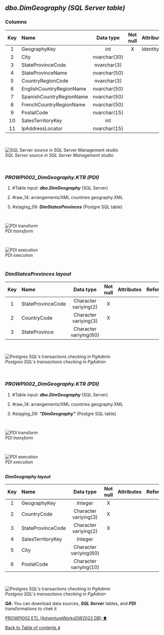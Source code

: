 ## **_dbo.DimGeography (SQL Server table)_**  

### Columns  

| Key	| Name                     | Data type    | Not null | Attributes | References            | Description       |
| :-: | :----------------------- | :----------: | :------: | :--------- | :-------------------- | :---------------- |
| 1   | GeographyKey             | int          | X        | Identity   |                       | PK                |
| 2   | City                     | nvarchar(30) |          |            |                       |                   |
| 3   | StateProvinceCode        | nvarchar(3)  |          |            |                       |                   |
| 4   | StateProvinceName        | nvarchar(50) |          |            |                       |                   |
| 5   | CountryRegionCode        | nvarchar(3)  |          |            |                       |                   |
| 6   | EnglishCountryRegionName | nvarchar(50) |          |            |                       | CountryRegionName |
| 7   | SpanishCountryRegionName | nvarchar(50) |          |            |                       | deprecated        |
| 8   | FrenchCountryRegionName  | nvarchar(50) |          |            |                       | deprecated        |
| 9   | PostalCode               | nvarchar(15) |          |            |                       |                   |
| 10  | SalesTerritoryKey        | int          |          |            | dbo.DimSalesTerritory	| FK                |
| 11  | IpAddressLocator         | nvarchar(15) |          |            |                       | deprecated        |

   <p><br></p>  

![SQL Server source in SQL Server Management studio](https://i.imgur.com/atjnzdn.png)  
_SQL Server source in SQL Server Management studio_  

   <p><br></p>  

### **_PROWPI002\_DimGeography.KTR (PDI)_**   

1. #Table input: **_dbo.DimGeography_** (SQL Server)   
2. #raw_14: arrangements/XML countries geography.XML  
3. #staging_09: **_DimStatesProvinces_** (Postgre SQL table) 
 
   <p><br></p>  

  ![PDI transform](https://i.imgur.com/04qTBND.png)  
  _PDI transform_  

  <p><br></p>  

  ![PDI execution](https://i.imgur.com/abg4gca.png)  
  _PDI execution_ 

###   **_<p><br>DimStatesProvinces layout</p>_**  

  | Key | Name                  | Data type             | Not null | Attributes | References            | Description  | Metadata |
  | :-: | :-------------------- | :-------------------: | :------: | :--------- | :-------------------- | :----------- | :------- |
  | 1   | StateProvinceCode     | Character variying(2) | X        |            |                       | PK           |          |  
  | 2   | CountryCode           | Character variying(3) | X        |            |                       | FK           |          |
  | 3   | StateProvince         | Character variying(60)|          |            |                       |              |          |
  
   <p><br></p>  
 
  ![Postgres SQL's transactions checking in PgAdmin](https://i.imgur.com/Dar3bXc.png)  
  _Postgres SQL's transactions checking in PgAdmin_  

   <p><br></p>  
  
### **_PROWPI002\_DimGeography.KTR (PDI)_**   

1. #Table input: **_dbo.DimGeography_** (SQL Server)  
2. #raw_14: arrangements/XML countries geography.XML 
3. #staging_09: **_"DimGeography"_** (Postgre SQL table) 

   <p><br></p>  

  ![PDI transform](https://i.imgur.com/04qTBND.png)  
  _PDI transform_  

  <p><br></p>  

  ![PDI execution](https://i.imgur.com/XUGP6sR.png)  
  _PDI execution_ 

  **_<p><br>DimGeography layout</p>_**  

  | Key | Name                  | Data type             | Not null | Attributes | References            | Description  | Metadata |
  | :-: | :-------------------- | :-------------------: | :------: | :--------- | :-------------------- | :----------- | :------- |
  | 1   | GeographyKey          | Integer               | X        |            |                       | PK           |          |  
  | 2   | CountryCode           | Character variying(3) | X        |            |                       | FK           |          |
  | 3   | StateProvinceCode     | Character variying(2) | X        |            |                       | FK           |          |
  | 4   | SalesTerritoryKey     | Integer               |          |            |                       | FK           |          |
  | 5   | City                  | Character variying(60)|          |            |                       |              |          |
  | 6   | PostalCode            | Character variying(10)|          |            |                       |              |          |
  
   <p><br></p>  
 
  ![Postgres SQL's transactions checking in PgAdmin](https://i.imgur.com/KNp4OlJ.png)  
  _Postgres SQL's transactions checking in PgAdmin_  

  **_QA_**: You can download data sources, **_SQL Server_** tables, and **_PDI_** transformations to chek it  

[PROWPI002 ETL (AdventureWorksDW2022 DB) :arrow_up:](prowpi002_etl_adventureworksdw2022_db.md)  

[Back to Table of contents :arrow_double_up:](../README.md)